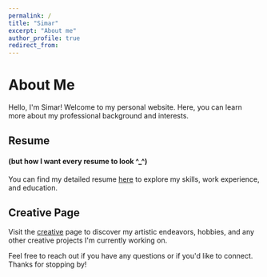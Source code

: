 ```yaml
---
permalink: /
title: "Simar"
excerpt: "About me"
author_profile: true
redirect_from:
---
```


# About Me

Hello, I'm Simar! Welcome to my personal website. Here, you can learn more about my professional background and interests.

## Resume

#### (but how I want every resume to look ^\_^)

You can find my detailed resume [here](/resume) to explore my skills, work experience, and education.

## Creative Page

Visit the [creative](/creative) page to discover my artistic endeavors, hobbies, and any other creative projects I'm currently working on.

Feel free to reach out if you have any questions or if you'd like to connect. Thanks for stopping by!
